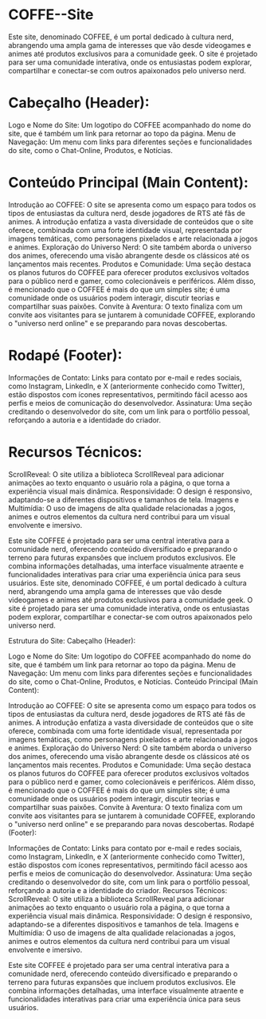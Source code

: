 # COFFE--Site
 
Este site, denominado COFFEE, é um portal dedicado à cultura nerd, abrangendo uma ampla gama de interesses que vão desde videogames e animes até produtos exclusivos para a comunidade geek. O site é projetado para ser uma comunidade interativa, onde os entusiastas podem explorar, compartilhar e conectar-se com outros apaixonados pelo universo nerd.

 
# Cabeçalho (Header):

Logo e Nome do Site:
Um logotipo do COFFEE acompanhado do nome do site, que é também um link para retornar ao topo da página.
Menu de Navegação:
Um menu com links para diferentes seções e funcionalidades do site, como o Chat-Online, Produtos, e Notícias.
# Conteúdo Principal (Main Content):

Introdução ao COFFEE:
O site se apresenta como um espaço para todos os tipos de entusiastas da cultura nerd, desde jogadores de RTS até fãs de animes. A introdução enfatiza a vasta diversidade de conteúdos que o site oferece, combinada com uma forte identidade visual, representada por imagens temáticas, como personagens pixelados e arte relacionada a jogos e animes.
Exploração do Universo Nerd:
O site também aborda o universo dos animes, oferecendo uma visão abrangente desde os clássicos até os lançamentos mais recentes.
Produtos e Comunidade:
Uma seção destaca os planos futuros do COFFEE para oferecer produtos exclusivos voltados para o público nerd e gamer, como colecionáveis e periféricos. Além disso, é mencionado que o COFFEE é mais do que um simples site; é uma comunidade onde os usuários podem interagir, discutir teorias e compartilhar suas paixões.
Convite à Aventura:
O texto finaliza com um convite aos visitantes para se juntarem à comunidade COFFEE, explorando o "universo nerd online" e se preparando para novas descobertas.
# Rodapé (Footer):

Informações de Contato:
Links para contato por e-mail e redes sociais, como Instagram, LinkedIn, e X (anteriormente conhecido como Twitter), estão dispostos com ícones representativos, permitindo fácil acesso aos perfis e meios de comunicação do desenvolvedor.
Assinatura:
Uma seção creditando o desenvolvedor do site, com um link para o portfólio pessoal, reforçando a autoria e a identidade do criador.
# Recursos Técnicos:
ScrollReveal: O site utiliza a biblioteca ScrollReveal para adicionar animações ao texto enquanto o usuário rola a página, o que torna a experiência visual mais dinâmica.
Responsividade: O design é responsivo, adaptando-se a diferentes dispositivos e tamanhos de tela.
Imagens e Multimídia: O uso de imagens de alta qualidade relacionadas a jogos, animes e outros elementos da cultura nerd contribui para um visual envolvente e imersivo.

Este site COFFEE é projetado para ser uma central interativa para a comunidade nerd, oferecendo conteúdo diversificado e preparando o terreno para futuras expansões que incluem produtos exclusivos. Ele combina informações detalhadas, uma interface visualmente atraente e funcionalidades interativas para criar uma experiência única para seus usuários.
Este site, denominado COFFEE, é um portal dedicado à cultura nerd, abrangendo uma ampla gama de interesses que vão desde videogames e animes até produtos exclusivos para a comunidade geek. O site é projetado para ser uma comunidade interativa, onde os entusiastas podem explorar, compartilhar e conectar-se com outros apaixonados pelo universo nerd.

Estrutura do Site:
Cabeçalho (Header):

Logo e Nome do Site:
Um logotipo do COFFEE acompanhado do nome do site, que é também um link para retornar ao topo da página.
Menu de Navegação:
Um menu com links para diferentes seções e funcionalidades do site, como o Chat-Online, Produtos, e Notícias.
Conteúdo Principal (Main Content):

Introdução ao COFFEE:
O site se apresenta como um espaço para todos os tipos de entusiastas da cultura nerd, desde jogadores de RTS até fãs de animes. A introdução enfatiza a vasta diversidade de conteúdos que o site oferece, combinada com uma forte identidade visual, representada por imagens temáticas, como personagens pixelados e arte relacionada a jogos e animes.
Exploração do Universo Nerd:
O site também aborda o universo dos animes, oferecendo uma visão abrangente desde os clássicos até os lançamentos mais recentes.
Produtos e Comunidade:
Uma seção destaca os planos futuros do COFFEE para oferecer produtos exclusivos voltados para o público nerd e gamer, como colecionáveis e periféricos. Além disso, é mencionado que o COFFEE é mais do que um simples site; é uma comunidade onde os usuários podem interagir, discutir teorias e compartilhar suas paixões.
Convite à Aventura:
O texto finaliza com um convite aos visitantes para se juntarem à comunidade COFFEE, explorando o "universo nerd online" e se preparando para novas descobertas.
Rodapé (Footer):

Informações de Contato:
Links para contato por e-mail e redes sociais, como Instagram, LinkedIn, e X (anteriormente conhecido como Twitter), estão dispostos com ícones representativos, permitindo fácil acesso aos perfis e meios de comunicação do desenvolvedor.
Assinatura:
Uma seção creditando o desenvolvedor do site, com um link para o portfólio pessoal, reforçando a autoria e a identidade do criador.
Recursos Técnicos:
ScrollReveal: O site utiliza a biblioteca ScrollReveal para adicionar animações ao texto enquanto o usuário rola a página, o que torna a experiência visual mais dinâmica.
Responsividade: O design é responsivo, adaptando-se a diferentes dispositivos e tamanhos de tela.
Imagens e Multimídia: O uso de imagens de alta qualidade relacionadas a jogos, animes e outros elementos da cultura nerd contribui para um visual envolvente e imersivo.

Este site COFFEE é projetado para ser uma central interativa para a comunidade nerd, oferecendo conteúdo diversificado e preparando o terreno para futuras expansões que incluem produtos exclusivos. Ele combina informações detalhadas, uma interface visualmente atraente e funcionalidades interativas para criar uma experiência única para seus usuários.














